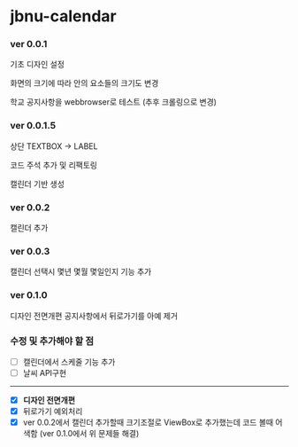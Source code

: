 # jbnu-calendar

### ver 0.0.1

기초 디자인 설정

화면의 크기에 따라 안의 요소들의 크기도 변경

학교 공지사항을 webbrowser로 테스트 (추후 크롤링으로 변경)

### ver 0.0.1.5

상단 TEXTBOX -> LABEL

코드 주석 추가 및 리팩토링

캘린더 기반 생성

### ver 0.0.2

캘린더 추가

### ver 0.0.3

캘린더 선택시 몇년 몇월 몇일인지 기능 추가

### ver 0.1.0

디자인 전면개편
공지사항에서 뒤로가기를 아예 제거

### 수정 및 추가해야 할 점

- [ ] 캘린더에서 스케줄 기능 추가
- [ ] 날씨 API구현 
* * *
- [x] **디자인 전면개편**
- [x] 뒤로가기 예외처리
- [x] ver 0.0.2에서 캘린더 추가할때 크기조절로 ViewBox로 추가했는데 코드 볼때 어색함
(ver 0.1.0에서 위 문제들 해결)
